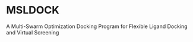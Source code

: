 # MSLDOCK
A Multi-Swarm Optimization Docking Program for Flexible Ligand Docking and Virtual Screening

